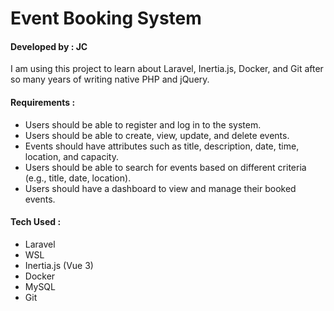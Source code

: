# Event Booking System

#### Developed by : JC

I am using this project to learn about Laravel, Inertia.js, Docker, and Git after so many years of writing native PHP 
and jQuery.

#### Requirements : 

- Users should be able to register and log in to the system.
- Users should be able to create, view, update, and delete events.
- Events should have attributes such as title, description, date, time, location, and capacity.
- Users should be able to search for events based on different criteria (e.g., title, date, location).
- Users should have a dashboard to view and manage their booked events.

#### Tech Used :

- Laravel
- WSL
- Inertia.js (Vue 3)
- Docker
- MySQL
- Git
